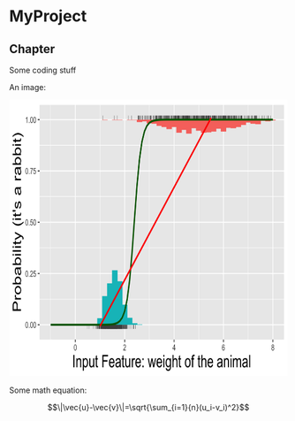 # MyProject

## Chapter


Some coding stuff

An image:

<img src="probrabbit.png" width="600" height="500" alt="Local Image Example" class="inline"/>


Some math equation:

$$\|\vec{u}-\vec{v}\|=\sqrt{\sum_{i=1}{n}(u_i-v_i)^2}$$
